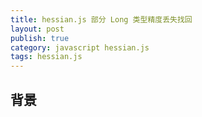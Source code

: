 ```yaml
---
title: hessian.js 部分 Long 类型精度丢失找回
layout: post
publish: true
category: javascript hessian.js
tags: hessian.js
---
```


## 背景